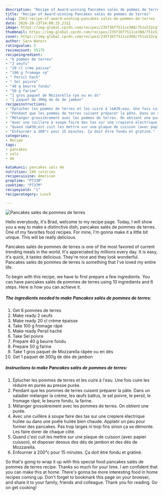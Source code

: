 ```yaml
---
description: "Recipe of Award-winning Pancakes salés de pommes de terres"
title: "Recipe of Award-winning Pancakes salés de pommes de terres"
slug: 2563-recipe-of-award-winning-pancakes-sales-de-pommes-de-terres
date: 2020-10-23T14:08:25.231Z
image: https://img-global.cpcdn.com/recipes/235f36f7511ce308/751x532cq70/pancakes-sales-de-pommes-de-terres-photo-principale-de-la-recette.jpg
thumbnail: https://img-global.cpcdn.com/recipes/235f36f7511ce308/751x532cq70/pancakes-sales-de-pommes-de-terres-photo-principale-de-la-recette.jpg
cover: https://img-global.cpcdn.com/recipes/235f36f7511ce308/751x532cq70/pancakes-sales-de-pommes-de-terres-photo-principale-de-la-recette.jpg
author: Sara Waters
ratingvalue: 5
reviewcount: 35175
recipeingredient:
- "6 pommes de terres"
- "2 oeufs"
- "20 cl crme paisse"
- "100 g fromage rp"
- " Persil hach"
- " Sel poivre"
- "40 g beurre fondu"
- "50 g farine"
- "1 gros paquet de Mozzarella rpe ou en ds"
- "1 paquet de 300g de ds de jambon"
recipeinstructions:
- "Éplucher les pommes de terres et les cuire à l&#39;eau. Une fois cuire les réduire en purée au presse purée."
- "Pendant que les pommes de terres cuisent préparer la pâte. Dans un saladier mélanger la crème, les œufs battus, le sel poivre, le persil, le fromage râpé, le beurre fondu, la farine."
- "Mélanger grossièrement avec les pommes de terres. On obtient une purée."
- "Avec une cuillère à soupe faire des tas sur une crepiere électrique huilée ou dans une poêle huilée bien chaude. Applatir un peu pour former des pancakes. Pas trop larges ni trop fins sinon ça se démonte. Les faire dorer de chaque côté."
- "Quand c&#39;est cuit les mettre sur une plaque de cuisson (avec papier cuisson), et disposer dessus des dés de jambon et des dés de Mozzarella."
- "Enfourner à 200°c pour 15 minutes. Ça doit être fondu et gratiné."
categories:
- Recipe
tags:
- pancakes
- sals
- de

katakunci: pancakes sals de 
nutrition: 249 calories
recipecuisine: American
preptime: "PT33M"
cooktime: "PT37M"
recipeyield: "1"
recipecategory: Lunch

---
```



![Pancakes salés de pommes de terres](https://img-global.cpcdn.com/recipes/235f36f7511ce308/751x532cq70/pancakes-sales-de-pommes-de-terres-photo-principale-de-la-recette.jpg)

Hello everybody, it's Brad, welcome to my recipe page. Today, I will show you a way to make a distinctive dish, pancakes salés de pommes de terres. One of my favorites food recipes. For mine, I'm gonna make it a little bit unique. This will be really delicious.

Pancakes salés de pommes de terres is one of the most favored of current trending meals in the world. It's appreciated by millions every day. It is easy, it's quick, it tastes delicious. They're nice and they look wonderful. Pancakes salés de pommes de terres is something that I've loved my entire life.




To begin with this recipe, we have to first prepare a few ingredients. You can have pancakes salés de pommes de terres using 10 ingredients and 6 steps. Here is how you can achieve it.

<!--inarticleads1-->

##### The ingredients needed to make Pancakes salés de pommes de terres:

1. Get 6 pommes de terres
1. Make ready 2 oeufs
1. Make ready 20 cl crème épaisse
1. Take 100 g fromage râpé
1. Make ready  Persil haché
1. Take  Sel poivre
1. Prepare 40 g beurre fondu
1. Prepare 50 g farine
1. Take 1 gros paquet de Mozzarella râpée ou en dés
1. Get 1 paquet de 300g de dés de jambon




<!--inarticleads2-->

##### Instructions to make Pancakes salés de pommes de terres:

1. Éplucher les pommes de terres et les cuire à l&#39;eau. Une fois cuire les réduire en purée au presse purée.
1. Pendant que les pommes de terres cuisent préparer la pâte. Dans un saladier mélanger la crème, les œufs battus, le sel poivre, le persil, le fromage râpé, le beurre fondu, la farine.
1. Mélanger grossièrement avec les pommes de terres. On obtient une purée.
1. Avec une cuillère à soupe faire des tas sur une crepiere électrique huilée ou dans une poêle huilée bien chaude. Applatir un peu pour former des pancakes. Pas trop larges ni trop fins sinon ça se démonte. Les faire dorer de chaque côté.
1. Quand c&#39;est cuit les mettre sur une plaque de cuisson (avec papier cuisson), et disposer dessus des dés de jambon et des dés de Mozzarella.
1. Enfourner à 200°c pour 15 minutes. Ça doit être fondu et gratiné.




So that's going to wrap it up with this special food pancakes salés de pommes de terres recipe. Thanks so much for your time. I am confident that you can make this at home. There's gonna be more interesting food in home recipes coming up. Don't forget to bookmark this page on your browser, and share it to your family, friends and colleague. Thank you for reading. Go on get cooking!
